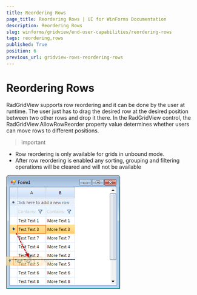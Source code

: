 ```yaml
---
title: Reordering Rows
page_title: Reordering Rows | UI for WinForms Documentation
description: Reordering Rows
slug: winforms/gridview/end-user-capabilities/reordering-rows
tags: reordering,rows
published: True
position: 6
previous_url: gridview-rows-reordering-rows
---
```


# Reordering Rows



RadGridView supports row reordering and it can be done by the user at runtime. The user just has to drag the desired row at the desired position between two other rows and drop it there. In the RadGridView control, the RadGridView.AllowRowReorder property value determines whether users can move rows to different positions.
      
>important 
* Row reordering is only available for grids in unbound mode.
* After row reordering is enabled any sorting, grouping and filtering operations will be cleared and will not be available

![gridview-rows-reordering-rows 001](images/gridview-rows-reordering-rows001.png)
